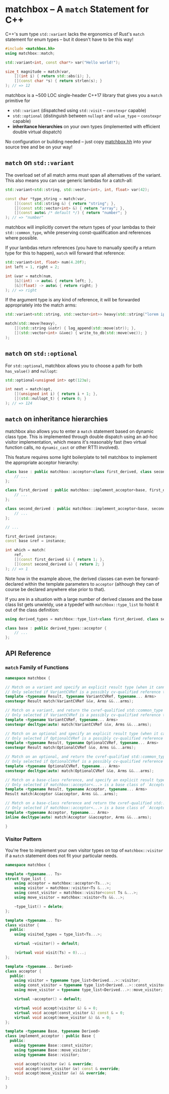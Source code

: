 # matchbox – A `match` Statement for C++

C++'s sum type `std::variant` lacks the ergonomics of Rust's `match` statement for enum types – but it doesn't have to be this way!

```c++
#include <matchbox.hh>
using matchbox::match;

std::variant<int, const char*> var("Hello world!");

size_t magnitude = match(var,
    [](int i) { return std::abs(i); },
    [](const char *s) { return strlen(s); }
); // => 12
```

matchbox is a ~500 LOC single-header C++17 library that gives you a `match` primitive for
- `std::variant` (dispatched using `std::visit` – `constexpr` capable)
- `std::optional` (distinguish between `nullopt` and `value_type` – `constexpr` capable)
- **inheritance hierarchies** on your own types (implemented with efficient double virtual dispatch)

No configuration or building needed – just copy [matchbox.hh](include/matchbox.hh) into your source tree and be on your way!

## `match` on `std::variant`

The overload set of all match arms must span all alternatives of the variant. This also means you can use generic lambdas for a catch-all:
```c++
std::variant<std::string, std::vector<int>, int, float> var(42);

const char *type_string = match(var,
    [](const std::string &) { return "string"; },
    [](const std::vector<int> &) { return "array"; },
    [](const auto& /* default */) { return "number"; }
); // => "number"
```

matchbox will implicitly convert the return types of your lambdas to their `std::common_type`, while preserving const-qualification and references where possible.

If your lambdas return references (you have to manually specify a return type for this to happen), `match` will forward that reference:
```c++
std::variant<int, float> num(4.20f);
int left = 1, right = 2;

int &var = match(num,
    [&](int) -> auto& { return left; },
    [&](float) -> auto& { return right; }
); // => right
```

If the argument type is any kind of reference, it will be forwarded appropriately into the match arms:
```c++
std::variant<std::string, std::vector<int>> heavy(std::string("lorem ipsum"));

match(std::move(heavy),
    [](std::string &&str) { log_append(std::move(str)); },
    [](std::vector<int> &&vec) { write_to_db(std::move(vec)); }
);
```

## `match` on `std::optional`

For `std::optional`, matchbox allows you to choose a path for both `has_value()` and `nullopt`:
```c++
std::optional<unsigned int> opt(123u);

int next = match(opt,
    [](unsigned int i) { return i + 1; },
    [](std::nullopt_t) { return 0; }
); // => 124
```

## `match` on inheritance hierarchies

matchbox also allows you to enter a `match` statement based on dynamic class type.
This is implemented through double dispatch using an ad-hoc visitor implementation, which means it's reasonably fast (two virtual function calls, no `dynamic_cast` or other RTTI involved).

This feature requires some light boilerplate to tell matchbox to implement the appropriate acceptor hierarchy:

```c++
class base : public matchbox::acceptor<class first_derived, class second_derived> {
    // ...
};

class first_derived : public matchbox::implement_acceptor<base, first_derived> {
    // ...
};

class second_derived : public matchbox::implement_acceptor<base, second_derived> {
    // ...
};

// ...

first_derived instance;
const base &ref = instance;

int which = match(
    ref,
    [](const first_derived &) { return 1; },
    [](const second_derived &) { return 2; }
); // => 1
```

Note how in the example above, the derived classes can even be forward-declared within the template parameters to `acceptor` (although they can of course be declared anywhere else prior to that).

If you are in a situation with a large number of derived classes and the base class list gets unwieldy, use a typedef with `matchbox::type_list` to hoist it out of the class definition:

```c++
using derived_types = matchbox::type_list<class first_derived, class second_derived>;

class base : public derived_types::acceptor {
    // ...
};
```

## API Reference

### `match` Family of Functions

```c++
namespace matchbox {

// Match on a variant and specify an explicit result type (when it cannot be deduced).
// Only selected if VariantCVRef is a possibly cv-qualified reference to std::variant.
template <typename Result, typename VariantCVRef, typename... Arms>
constexpr Result match(VariantCVRef &&v, Arms &&...arms);

// Match on a variant, and return the cvref-qualified std::common_type of results.
// Only selected if VariantCVRef is a possibly cv-qualified reference to std::variant.
template <typename VariantCVRef, typename... Arms>
constexpr decltype(auto) match(VariantCVRef &&v, Arms &&...arms);

// Match on an optional and specify an explicit result type (when it cannot be deduced).
// Only selected if OptionalCVRef is a possibly cv-qualified reference to std::optional.
template <typename Result, typename OptionalCVRef, typename... Arms>
constexpr Result match(OptionalCVRef &&o, Arms &&...arms);

// Match on an optional, and return the cvref-qualified std::common_type of results.
// Only selected if OptionalCVRef is a possibly cv-qualified reference to std::optional.
template <typename OptionalCVRef, typename... Arms>
constexpr decltype(auto) match(OptionalCVRef &&o, Arms &&...arms);

// Match on a base-class reference, and specify an explicit result type.
// Only selected if matchbox::acceptor<...> is a base class of `Acceptor`.
template <typename Result, typename Acceptor, typename... Arms>
Result match(Acceptor &&acceptor, Arms &&...arms);

// Match on a base-class reference and return the cvref-qualified std::common_type of results.
// Only selected if matchbox::acceptor<...> is a base class of `Acceptor`.
template <typename Acceptor, typename... Arms>
inline decltype(auto) match(Acceptor &&acceptor, Arms &&...arms);

}
```

### Visitor Pattern

You're free to implement your own visitor types on top of `matchbox::visitor` if a `match` statement does not fit your particular needs.

```c++
namespace matchbox {

template <typename... Ts>
struct type_list {
    using acceptor = matchbox::acceptor<Ts...>;
    using visitor = matchbox::visitor<Ts &...>;
    using const_visitor = matchbox::visitor<const Ts &...>;
    using move_visitor = matchbox::visitor<Ts &&...>;

    ~type_list() = delete;
};

template <typename... Ts>
class visitor {
  public:
    using visited_types = type_list<Ts...>;

    virtual ~visitor() = default;

    (virtual void visit(Ts) = 0)...;
};

template <typename... Derived>
class acceptor {
  public:
    using visitor = typename type_list<Derived...>::visitor;
    using const_visitor = typename type_list<Derived...>::const_visitor;
    using move_visitor = typename type_list<Derived...>::move_visitor;

    virtual ~acceptor() = default;

    virtual void accept(visitor &) & = 0;
    virtual void accept(const_visitor &) const & = 0;
    virtual void accept(move_visitor &) && = 0;
};

template <typename Base, typename Derived>
class implement_acceptor : public Base {
  public:
    using typename Base::const_visitor;
    using typename Base::move_visitor;
    using typename Base::visitor;

    void accept(visitor &v) & override;
    void accept(const_visitor &v) const & override;
    void accept(move_visitor &v) && override;
};

}
```
